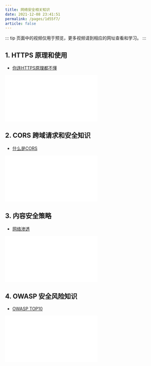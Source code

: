```yaml
---
title: 网络安全相关知识
date: 2021-12-08 23:41:51
permalink: /pages/1d55f7/
article: false
---
```


::: tip
页面中的视频仅用于预览，更多视频请到相应的网址查看和学习。
:::

## 1. HTTPS 原理和使用
- [你连HTTPS原理都不懂](https://www.bilibili.com/video/BV1Up4y1i7PG)
<iframe src="//player.bilibili.com/player.html?aid=968961043&bvid=BV1Up4y1i7PG&cid=213612005&page=1" scrolling="no" border="0" frameborder="no" framespacing="0" allowfullscreen="true"> </iframe>

## 2. CORS 跨域请求和安全知识
- [什么是CORS](https://www.bilibili.com/video/BV1Kt411E76z)
<iframe src="//player.bilibili.com/player.html?aid=60490895&bvid=BV1Kt411E76z&cid=105297967&page=1" scrolling="no" border="0" frameborder="no" framespacing="0" allowfullscreen="true"> </iframe>

## 3. 内容安全策略
- [网络渗透](https://www.bilibili.com/video/BV1kh411W7Vv)
<iframe src="//player.bilibili.com/player.html?aid=207729803&bvid=BV1kh411W7Vv&cid=400177184&page=1" scrolling="no" border="0" frameborder="no" framespacing="0" allowfullscreen="true"> </iframe>

## 4. OWASP 安全风险知识
- [OWASP  TOP10](https://www.bilibili.com/video/BV1ey4y1V7Jj)
<iframe src="//player.bilibili.com/player.html?aid=804852673&bvid=BV1ey4y1V7Jj&cid=390048660&page=1" scrolling="no" border="0" frameborder="no" framespacing="0" allowfullscreen="true"> </iframe>
